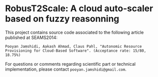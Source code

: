 # RobusT2Scale: A cloud auto-scaler based on fuzzy reasonning

This project contains source code associated to the following article published at SEAMS2014:

```
Pooyan Jamshidi, Aakash Ahmad, Claus Pahl, "Autonomic Resource Provisioning for Cloud-Based Software". (Acceptance rate: 15/80, 18.75%)
```

For questions or comments regarding scientific part or technical implementation, please contact `pooyan.jamshidi@gmail.com`.
